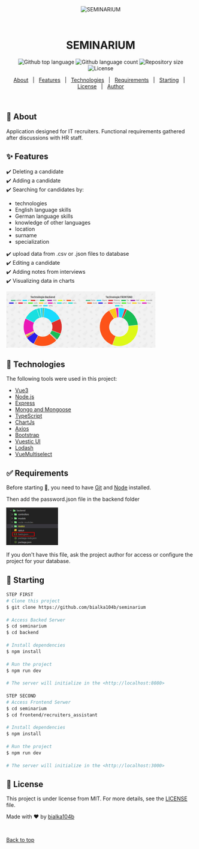 <div align="center" id="top"> 
  <img src="./.github/app.gif" alt="SEMINARIUM" />

  &#xa0;

  <!-- <a href="https://seminarium.netlify.app">Demo</a> -->
</div>

<h1 align="center">SEMINARIUM</h1>

<p align="center">
  <img alt="Github top language" src="https://img.shields.io/github/languages/top/bialka104b/seminarium?color=56BEB8">

  <img alt="Github language count" src="https://img.shields.io/github/languages/count/bialka104b/seminarium?color=56BEB8">

  <img alt="Repository size" src="https://img.shields.io/github/repo-size/bialka104b/seminarium?color=56BEB8">

  <img alt="License" src="https://img.shields.io/github/license/bialka104b/seminarium?color=56BEB8">

  <!-- <img alt="Github issues" src="https://img.shields.io/github/issues/bialka104b/seminarium?color=56BEB8" /> -->

  <!-- <img alt="Github forks" src="https://img.shields.io/github/forks/bialka104b/seminarium?color=56BEB8" /> -->

  <!-- <img alt="Github stars" src="https://img.shields.io/github/stars/bialka104b/seminarium?color=56BEB8" /> -->
</p>

<!-- Status -->

<!-- <h4 align="center"> 
	🚧  SEMINARIUM 🚀 Under construction...  🚧
</h4> 

<hr> -->

<p align="center">
  <a href="#dart-about">About</a> &#xa0; | &#xa0; 
  <a href="#sparkles-features">Features</a> &#xa0; | &#xa0;
  <a href="#rocket-technologies">Technologies</a> &#xa0; | &#xa0;
  <a href="#white_check_mark-requirements">Requirements</a> &#xa0; | &#xa0;
  <a href="#checkered_flag-starting">Starting</a> &#xa0; | &#xa0;
  <a href="#memo-license">License</a> &#xa0; | &#xa0;
  <a href="https://github.com/bialka104b" target="_blank">Author</a>
</p>

<br>

## :dart: About ##

Application designed for IT recruiters. Functional requirements gathered after discussions with HR staff.

## :sparkles: Features ##

:heavy_check_mark: Deleting a candidate\
:heavy_check_mark: Adding a candidate\
:heavy_check_mark: Searching for candidates by:
- technologies
- English language skills
- German language skills
- knowledge of other languages
- location
- surname
- specialization

:heavy_check_mark: upload data from .csv or .json files to database\
:heavy_check_mark: Editing a candidate\
:heavy_check_mark: Adding notes from interviews\
:heavy_check_mark: Visualizing data in charts

<img src="https://github.com/bialka104b/recruiters_assistant/blob/main/Screenshot_1.jpg" style="height:150px;"></img>

## :rocket: Technologies ##

The following tools were used in this project:

- [Vue3](https://vuejs.org/)
- [Node.js](https://nodejs.org/en/)
- [Express](https://expressjs.com/en/4x/api.html#res.json)
- [Mongo and Mongoose](https://mongoosejs.com/)
- [TypeScript](https://www.typescriptlang.org/)
- [ChartJs](https://www.chartjs.org/docs/latest/)
- [Axios](https://github.com/axios/axios)
- [Bootstrap](https://getbootstrap.com/docs/5.0/getting-started/introduction/)
- [Vuestic UI](https://vuestic.dev/)
- [Lodash](https://lodash.com/)
- [VueMultiselect](https://vue-multiselect.js.org/)

## :white_check_mark: Requirements ##

Before starting :checkered_flag:, you need to have [Git](https://git-scm.com) and [Node](https://nodejs.org/en/) installed.

Then add the password.json file in the backend folder

<img src="https://github.com/bialka104b/recruiters_assistant/blob/main/haslo.jpg" style="height:100px"></img>

If you don't have this file, ask the project author for access or configure the project for your database.


## :checkered_flag: Starting ##

```bash
STEP FIRST
# Clone this project
$ git clone https://github.com/bialka104b/seminarium

# Access Backed Serwer
$ cd seminarium
$ cd backend

# Install dependencies
$ npm install

# Run the project
$ npm run dev

# The server will initialize in the <http://localhost:8080>

STEP SECOND
# Access Frontend Serwer
$ cd seminarium
$ cd frontend/recruiters_assistant

# Install dependencies
$ npm install

# Run the project
$ npm run dev

# The server will initialize in the <http://localhost:3000>
```

## :memo: License ##

This project is under license from MIT. For more details, see the [LICENSE](LICENSE.md) file.


Made with :heart: by <a href="https://github.com/bialka104b" target="_blank">bialka104b</a>

&#xa0;

<a href="#top">Back to top</a>
